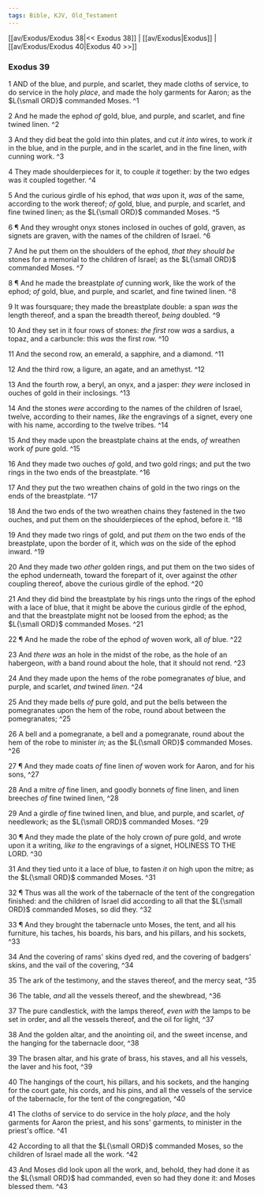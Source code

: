```yaml
---
tags: Bible, KJV, Old_Testament
---
```


[[av/Exodus/Exodus 38|<< Exodus 38]] | [[av/Exodus|Exodus]] | [[av/Exodus/Exodus 40|Exodus 40 >>]]

### Exodus 39

1 AND of the blue, and purple, and scarlet, they made cloths of service, to do service in the holy _place_, and made the holy garments for Aaron; as the $L{\small ORD}$ commanded Moses. ^1

2 And he made the ephod _of_ gold, blue, and purple, and scarlet, and fine twined linen. ^2

3 And they did beat the gold into thin plates, and cut _it_ _into_ wires, to work _it_ in the blue, and in the purple, and in the scarlet, and in the fine linen, _with_ cunning work. ^3

4 They made shoulderpieces for it, to couple _it_ together: by the two edges was it coupled together. ^4

5 And the curious girdle of his ephod, that _was_ upon it, _was_ of the same, according to the work thereof; _of_ gold, blue, and purple, and scarlet, and fine twined linen; as the $L{\small ORD}$ commanded Moses. ^5

6 ¶ And they wrought onyx stones inclosed in ouches of gold, graven, as signets are graven, with the names of the children of Israel. ^6

7 And he put them on the shoulders of the ephod, _that_ _they_ _should_ _be_ stones for a memorial to the children of Israel; as the $L{\small ORD}$ commanded Moses. ^7

8 ¶ And he made the breastplate _of_ cunning work, like the work of the ephod; _of_ gold, blue, and purple, and scarlet, and fine twined linen. ^8

9 It was foursquare; they made the breastplate double: a span _was_ the length thereof, and a span the breadth thereof, _being_ doubled. ^9

10 And they set in it four rows of stones: _the_ _first_ row _was_ a sardius, a topaz, and a carbuncle: this _was_ the first row. ^10

11 And the second row, an emerald, a sapphire, and a diamond. ^11

12 And the third row, a ligure, an agate, and an amethyst. ^12

13 And the fourth row, a beryl, an onyx, and a jasper: _they_ _were_ inclosed in ouches of gold in their inclosings. ^13

14 And the stones _were_ according to the names of the children of Israel, twelve, according to their names, _like_ the engravings of a signet, every one with his name, according to the twelve tribes. ^14

15 And they made upon the breastplate chains at the ends, _of_ wreathen work _of_ pure gold. ^15

16 And they made two ouches _of_ gold, and two gold rings; and put the two rings in the two ends of the breastplate. ^16

17 And they put the two wreathen chains of gold in the two rings on the ends of the breastplate. ^17

18 And the two ends of the two wreathen chains they fastened in the two ouches, and put them on the shoulderpieces of the ephod, before it. ^18

19 And they made two rings of gold, and put _them_ on the two ends of the breastplate, upon the border of it, which _was_ on the side of the ephod inward. ^19

20 And they made two _other_ golden rings, and put them on the two sides of the ephod underneath, toward the forepart of it, over against the _other_ coupling thereof, above the curious girdle of the ephod. ^20

21 And they did bind the breastplate by his rings unto the rings of the ephod with a lace of blue, that it might be above the curious girdle of the ephod, and that the breastplate might not be loosed from the ephod; as the $L{\small ORD}$ commanded Moses. ^21

22 ¶ And he made the robe of the ephod _of_ woven work, all _of_ blue. ^22

23 And _there_ _was_ an hole in the midst of the robe, as the hole of an habergeon, _with_ a band round about the hole, that it should not rend. ^23

24 And they made upon the hems of the robe pomegranates _of_ blue, and purple, and scarlet, _and_ twined _linen_. ^24

25 And they made bells _of_ pure gold, and put the bells between the pomegranates upon the hem of the robe, round about between the pomegranates; ^25

26 A bell and a pomegranate, a bell and a pomegranate, round about the hem of the robe to minister _in;_ as the $L{\small ORD}$ commanded Moses. ^26

27 ¶ And they made coats _of_ fine linen _of_ woven work for Aaron, and for his sons, ^27

28 And a mitre _of_ fine linen, and goodly bonnets _of_ fine linen, and linen breeches _of_ fine twined linen, ^28

29 And a girdle _of_ fine twined linen, and blue, and purple, and scarlet, _of_ needlework; as the $L{\small ORD}$ commanded Moses. ^29

30 ¶ And they made the plate of the holy crown _of_ pure gold, and wrote upon it a writing, _like_ _to_ the engravings of a signet, HOLINESS TO THE LORD. ^30

31 And they tied unto it a lace of blue, to fasten _it_ on high upon the mitre; as the $L{\small ORD}$ commanded Moses. ^31

32 ¶ Thus was all the work of the tabernacle of the tent of the congregation finished: and the children of Israel did according to all that the $L{\small ORD}$ commanded Moses, so did they. ^32

33 ¶ And they brought the tabernacle unto Moses, the tent, and all his furniture, his taches, his boards, his bars, and his pillars, and his sockets, ^33

34 And the covering of rams' skins dyed red, and the covering of badgers' skins, and the vail of the covering, ^34

35 The ark of the testimony, and the staves thereof, and the mercy seat, ^35

36 The table, _and_ all the vessels thereof, and the shewbread, ^36

37 The pure candlestick, _with_ the lamps thereof, _even_ _with_ the lamps to be set in order, and all the vessels thereof, and the oil for light, ^37

38 And the golden altar, and the anointing oil, and the sweet incense, and the hanging for the tabernacle door, ^38

39 The brasen altar, and his grate of brass, his staves, and all his vessels, the laver and his foot, ^39

40 The hangings of the court, his pillars, and his sockets, and the hanging for the court gate, his cords, and his pins, and all the vessels of the service of the tabernacle, for the tent of the congregation, ^40

41 The cloths of service to do service in the holy _place_, and the holy garments for Aaron the priest, and his sons' garments, to minister in the priest's office. ^41

42 According to all that the $L{\small ORD}$ commanded Moses, so the children of Israel made all the work. ^42

43 And Moses did look upon all the work, and, behold, they had done it as the $L{\small ORD}$ had commanded, even so had they done it: and Moses blessed them. ^43
